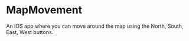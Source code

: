 # MapMovement
An iOS app where you can move around the map using the North, South, East, West buttons.

